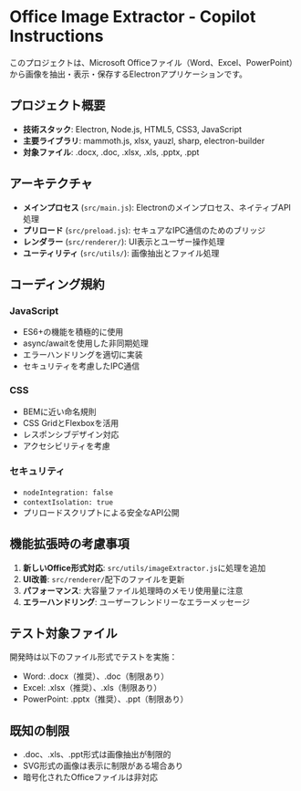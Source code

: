 <!-- Use this file to provide workspace-specific custom instructions to Copilot. For more details, visit https://code.visualstudio.com/docs/copilot/copilot-customization#_use-a-githubcopilotinstructionsmd-file -->

# Office Image Extractor - Copilot Instructions

このプロジェクトは、Microsoft Officeファイル（Word、Excel、PowerPoint）から画像を抽出・表示・保存するElectronアプリケーションです。

## プロジェクト概要

- **技術スタック**: Electron, Node.js, HTML5, CSS3, JavaScript
- **主要ライブラリ**: mammoth.js, xlsx, yauzl, sharp, electron-builder
- **対象ファイル**: .docx, .doc, .xlsx, .xls, .pptx, .ppt

## アーキテクチャ

- **メインプロセス** (`src/main.js`): Electronのメインプロセス、ネイティブAPI処理
- **プリロード** (`src/preload.js`): セキュアなIPC通信のためのブリッジ
- **レンダラー** (`src/renderer/`): UI表示とユーザー操作処理
- **ユーティリティ** (`src/utils/`): 画像抽出とファイル処理

## コーディング規約

### JavaScript
- ES6+の機能を積極的に使用
- async/awaitを使用した非同期処理
- エラーハンドリングを適切に実装
- セキュリティを考慮したIPC通信

### CSS
- BEMに近い命名規則
- CSS GridとFlexboxを活用
- レスポンシブデザイン対応
- アクセシビリティを考慮

### セキュリティ
- `nodeIntegration: false`
- `contextIsolation: true`
- プリロードスクリプトによる安全なAPI公開

## 機能拡張時の考慮事項

1. **新しいOffice形式対応**: `src/utils/imageExtractor.js`に処理を追加
2. **UI改善**: `src/renderer/`配下のファイルを更新
3. **パフォーマンス**: 大容量ファイル処理時のメモリ使用量に注意
4. **エラーハンドリング**: ユーザーフレンドリーなエラーメッセージ

## テスト対象ファイル

開発時は以下のファイル形式でテストを実施：
- Word: .docx（推奨）、.doc（制限あり）
- Excel: .xlsx（推奨）、.xls（制限あり）  
- PowerPoint: .pptx（推奨）、.ppt（制限あり）

## 既知の制限

- .doc、.xls、.ppt形式は画像抽出が制限的
- SVG形式の画像は表示に制限がある場合あり
- 暗号化されたOfficeファイルは非対応
